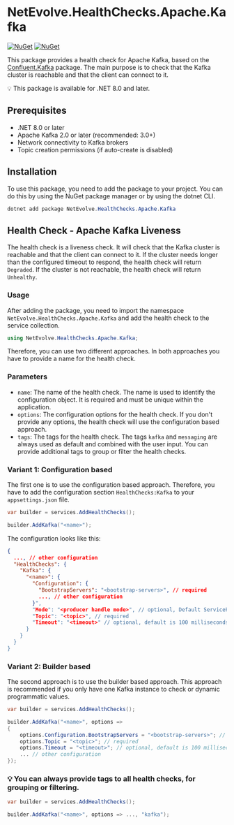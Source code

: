 # NetEvolve.HealthChecks.Apache.Kafka

[![NuGet](https://img.shields.io/nuget/v/NetEvolve.HealthChecks.Apache.Kafka?logo=nuget)](https://www.nuget.org/packages/NetEvolve.HealthChecks.Apache.Kafka/)
[![NuGet](https://img.shields.io/nuget/dt/NetEvolve.HealthChecks.Apache.Kafka?logo=nuget)](https://www.nuget.org/packages/NetEvolve.HealthChecks.Apache.Kafka/)

This package provides a health check for Apache Kafka, based on the [Confluent.Kafka](https://www.nuget.org/packages/Confluent.Kafka/) package.
The main purpose is to check that the Kafka cluster is reachable and that the client can connect to it.

:bulb: This package is available for .NET 8.0 and later.

## Prerequisites

- .NET 8.0 or later
- Apache Kafka 2.0 or later (recommended: 3.0+)
- Network connectivity to Kafka brokers
- Topic creation permissions (if auto-create is disabled)

## Installation
To use this package, you need to add the package to your project. You can do this by using the NuGet package manager or by using the dotnet CLI.
```powershell
dotnet add package NetEvolve.HealthChecks.Apache.Kafka
```

## Health Check - Apache Kafka Liveness
The health check is a liveness check. It will check that the Kafka cluster is reachable and that the client can connect to it.
If the cluster needs longer than the configured timeout to respond, the health check will return `Degraded`.
If the cluster is not reachable, the health check will return `Unhealthy`.

### Usage
After adding the package, you need to import the namespace `NetEvolve.HealthChecks.Apache.Kafka` and add the health check to the service collection.
```csharp
using NetEvolve.HealthChecks.Apache.Kafka;
```
Therefore, you can use two different approaches. In both approaches you have to provide a name for the health check.

### Parameters
- `name`: The name of the health check. The name is used to identify the configuration object. It is required and must be unique within the application.
- `options`: The configuration options for the health check. If you don't provide any options, the health check will use the configuration based approach.
- `tags`: The tags for the health check. The tags `kafka` and `messaging` are always used as default and combined with the user input. You can provide additional tags to group or filter the health checks.

### Variant 1: Configuration based
The first one is to use the configuration based approach. Therefore, you have to add the configuration section `HealthChecks:Kafka` to your `appsettings.json` file.
```csharp
var builder = services.AddHealthChecks();

builder.AddKafka("<name>");
```

The configuration looks like this:
```json
{
  ..., // other configuration
  "HealthChecks": {
    "Kafka": {
      "<name>": {
        "Configuration": {
          "BootstrapServers": "<bootstrap-servers>", // required
          ..., // other configuration
        }",
        "Mode": "<producer handle mode>", // optional, Default ServiceProvider
        "Topic": "<topic>", // required
        "Timeout": "<timeout>" // optional, default is 100 milliseconds
      }
    }
  }
}
```

### Variant 2: Builder based
The second approach is to use the builder based approach. This approach is recommended if you only have one Kafka instance to check or dynamic programmatic values.
```csharp
var builder = services.AddHealthChecks();

builder.AddKafka("<name>", options =>
{
    options.Configuration.BootstrapServers = "<bootstrap-servers>"; // required
    options.Topic = "<topic>"; // required
    options.Timeout = "<timeout>"; // optional, default is 100 milliseconds
    ... // other configuration
});
```

### :bulb: You can always provide tags to all health checks, for grouping or filtering.

```csharp
var builder = services.AddHealthChecks();

builder.AddKafka("<name>", options => ..., "kafka");
```